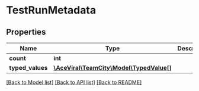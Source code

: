 # TestRunMetadata

## Properties
Name | Type | Description | Notes
------------ | ------------- | ------------- | -------------
**count** | **int** |  | [optional] 
**typed_values** | [**\AceViral\TeamCity\Model\TypedValue[]**](TypedValue.md) |  | [optional] 

[[Back to Model list]](../README.md#documentation-for-models) [[Back to API list]](../README.md#documentation-for-api-endpoints) [[Back to README]](../README.md)


